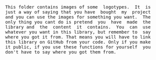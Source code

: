 
<pre>
This folder contains images of some  logotypes.  It  is
just a way of saying that you have  bought  my  project
and you can use the images for something you want.  The
only thing you cant do is pretend  you  have  made  the
library and  the  content  it  contains.  You  can  use
whatever you want in this library, but remember to  say
where you got it from. That means you will have to link
this library on GitHub from your code. Only if you make
it public, if you use these functions for yourself  you
don't have to say where you got them from.
</pre>
